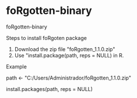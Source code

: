 # foRgotten-binary
 foRgotten-binary
 
 Steps to install foRgoten package
 
 1) Download the zip file "foRgotten_1.1.0.zip"
 2) Use "install.package(path, reps = NULL) in R.
 
 Example
 
 path <- "C:/Users/Administrador/foRgotten_1.1.0.zip" 
 
 install.packages(path, reps = NULL)
